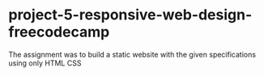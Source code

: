 # project-5-responsive-web-design-freecodecamp
 The assignment was to build a static website with the given specifications using only HTML CSS
